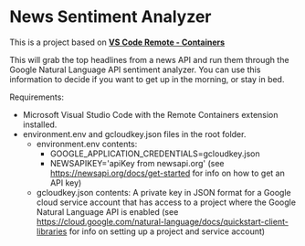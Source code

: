 # News Sentiment Analyzer

This is a project based on **[VS Code Remote - Containers](https://aka.ms/vscode-remote/containers)** 

This will grab the top headlines from a news API and run them through the Google Natural Language API sentiment analyzer.  You can use this information to decide if you want to get up in the morning, or stay in bed.

Requirements: 
- Microsoft Visual Studio Code with the Remote Containers extension installed.
- environment.env and gcloudkey.json files in the root folder.
    - environment.env contents:
        - GOOGLE_APPLICATION_CREDENTIALS=gcloudkey.json 
        - NEWSAPIKEY='apiKey from newsapi.org' (see https://newsapi.org/docs/get-started for info on how to get an API key)
    - gcloudkey.json contents: A private key in JSON format for a Google cloud service account that has access to a project where the Google Natural Language API is enabled (see https://cloud.google.com/natural-language/docs/quickstart-client-libraries for info on setting up a project and service account)